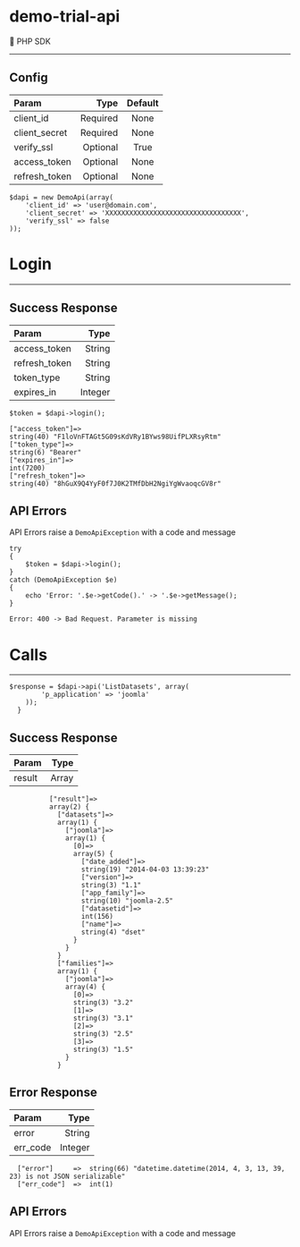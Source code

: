 demo-trial-api
==============

PHP SDK

* * *

Config
---

 Param         | Type     | Default 
:--------------|---------:|:------------:
 client_id     | Required | None
 client_secret | Required | None
 verify_ssl    | Optional | True
 access_token  | Optional | None
 refresh_token | Optional | None
 

```
$dapi = new DemoApi(array(
    'client_id' => 'user@domain.com',
	'client_secret' => 'XXXXXXXXXXXXXXXXXXXXXXXXXXXXXXXXXX',
	'verify_ssl' => false
));
```

# Login #
---

## Success Response ##

 Param         | Type     
:--------------|---------:
 access_token  | String
 refresh_token | String
 token_type    | String
 expires_in    | Integer
 
 
```
$token = $dapi->login();
```
```
["access_token"]=>
string(40) "F1loVnFTAGt5G09sKdVRy1BYws98UifPLXRsyRtm"
["token_type"]=>
string(6) "Bearer"
["expires_in"]=>
int(7200)
["refresh_token"]=>
string(40) "8hGuX9Q4YyF0f7J0K2TMfDbH2NgiYgWvaoqcGV8r"
```

## API Errors ##
API Errors raise a `DemoApiException` with a code and message

 
```
try
{
    $token = $dapi->login();
}
catch (DemoApiException $e)
{
	echo 'Error: '.$e->getCode().' -> '.$e->getMessage();
}
```
```
Error: 400 -> Bad Request. Parameter is missing
```

# Calls #
---
```
$response = $dapi->api('ListDatasets', array(
        'p_application' => 'joomla'
	));
  }
```
## Success Response ##

 Param         | Type     
:--------------|---------:
 result        | Array    
 
```
          ["result"]=>
		  array(2) {
			["datasets"]=>
			array(1) {
			  ["joomla"]=>
			  array(1) {
				[0]=>
				array(5) {
				  ["date_added"]=>
				  string(19) "2014-04-03 13:39:23"
				  ["version"]=>
				  string(3) "1.1"
				  ["app_family"]=>
				  string(10) "joomla-2.5"
				  ["datasetid"]=>
				  int(156)
				  ["name"]=>
				  string(4) "dset"
				}
			  }
			}
			["families"]=>
			array(1) {
			  ["joomla"]=>
			  array(4) {
				[0]=>
				string(3) "3.2"
				[1]=>
				string(3) "3.1"
				[2]=>
				string(3) "2.5"
				[3]=>
				string(3) "1.5"
			  }
			}
```

## Error Response ##

 Param         | Type     
:--------------|---------:
 error         | String   
 err_code      | Integer  
 

```
  ["error"]     =>  string(66) "datetime.datetime(2014, 4, 3, 13, 39, 23) is not JSON serializable"
  ["err_code"]  =>  int(1)
```
## API Errors ##
API Errors raise a `DemoApiException` with a code and message
